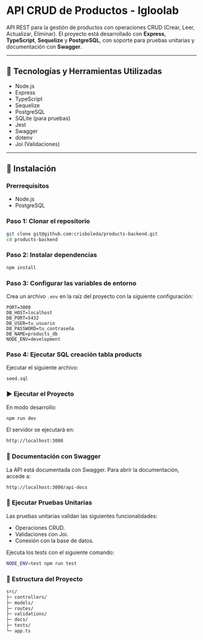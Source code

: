 # API CRUD de Productos - Igloolab

API REST para la gestión de productos con operaciones CRUD (Crear, Leer, Actualizar, Eliminar). El proyecto está desarrollado con **Express**, **TypeScript**, **Sequelize** y **PostgreSQL**, con soporte para pruebas unitarias y documentación con **Swagger**.

---

## 🚀 Tecnologías y Herramientas Utilizadas

- Node.js
- Express
- TypeScript
- Sequelize
- PostgreSQL
- SQLite (para pruebas)
- Jest
- Swagger
- dotenv
- Joi (Validaciones)

---

## 📄 Instalación

### Prerrequisitos
- Node.js
- PostgreSQL

### Paso 1: Clonar el repositorio
```bash
git clone git@github.com:crisboleda/products-backend.git
cd products-backend
```

### Paso 2: Instalar dependencias
```bash
npm install
```

### Paso 3: Configurar las variables de entorno
Crea un archivo ```.env``` en la raíz del proyecto con la siguiente configuración:
```
PORT=3000
DB_HOST=localhost
DB_PORT=5432
DB_USER=tu_usuario
DB_PASSWORD=tu_contraseña
DB_NAME=products_db
NODE_ENV=development
```

### Paso 4: Ejecutar SQL creación tabla products
Ejecutar el siguiente archivo:
```
seed.sql
```

### ▶️ Ejecutar el Proyecto
En modo desarrollo:
```bash
npm run dev
```
El servidor se ejecutará en:
```bash
http://localhost:3000
```


### 📄 Documentación con Swagger
La API está documentada con Swagger. Para abrir la documentación, accede a:
```bash
http://localhost:3000/api-docs
```

### 🧪 Ejecutar Pruebas Unitarias
Las pruebas unitarias validan las siguientes funcionalidades:
- Operaciones CRUD.
- Validaciones con Joi.
- Conexión con la base de datos.

Ejecuta los tests con el siguiente comando:
```bash
NODE_ENV=test npm run test
```

### 📌 Estructura del Proyecto
```bash
src/
├─ controllers/      
├─ models/           
├─ routes/           
├─ validations/      
├─ docs/             
├─ tests/            
└─ app.ts            
```
